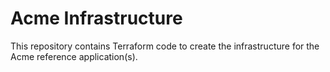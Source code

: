 # Acme Infrastructure

This repository contains Terraform code to create the infrastructure for the Acme reference application(s).
